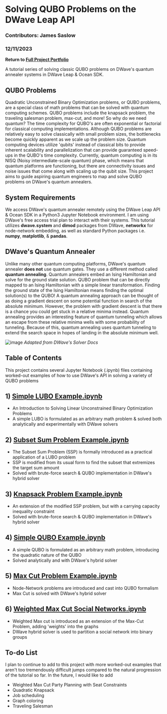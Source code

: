 # Solving QUBO Problems on the DWave Leap API

### Contributors: James Saslow
### 12/11/2023

<b> Return to [Full Project Portfolio](https://github.com/jamessaslow/portfolio) </b>

A tutorial series of solving classic QUBO problems on DWave's quantum annealer systems in DWave Leap &amp; Ocean SDK.

<h2> QUBO Problems </h2>

Quadratic Unconstrained Binary Optimization problems, or QUBO problems, are a special class of math problems that can be solved with quantum computing schemes. QUBO problems include the knapsack problem, the traveling salesman problem, max-cut, and more! So why do we need quantum? The time complexity for QUBO's are often exponential or factorial for classical computing implementations. Although QUBO problems are relatively easy to solve classically with small problem sizes, the bottlenecks become quickly apparent as we scale up the problem size. Quantum computing devices utilize 'qubits' instead of classical bits to provide inherent scalability and parallelization that can provide guaranteed speed-ups in the QUBO's time complexity. Currently, quantum computing is in its NISQ (Noisy intermediate-scale quantum) phase, which means that quantum platforms are functioning, but there are connectivity issues and noise issues that come along with scaling up the qubit size. This project aims to guide aspiring quantum engineers to map and solve QUBO problems on DWave's quantum annealers.


<h2> System Requirements </h2>

We access DWave's quantum annealer remotely using the DWave Leap API & Ocean SDK in a Python3 Jupyter Notebook environment. I am using DWave's free access trial plan to interact with their systems. 
This tutorial utilizes **dwave.system** and **dimod** packages from DWave, **networkx** for node-network embedding, as well as standard Python packages i.e. **numpy**, **matplotlib**, & **pandas**.

<h2> DWave's Quantum Annealer </h2>

Unlike many other quantum computing platforms, DWave's quantum annealer **does not** use quantum gates. They use a different method called **quantum annealing**. Quantum annealers embed an Ising Hamiltonian and solve for the ground state solution. QUBO problem that can be directly mapped to an Ising Hamiltonian with a simple linear transformation. Finding the ground state of the Ising Hamiltonian means finding the optimal solution(s) to the QUBO! A quantum annealing approach can be thought of as doing a gradient descent on some potential function in search of the absolute minimum. However, the problem with gradient descent is that there is a chance you could get stuck in a relative minima instead. Quantum annealing provides an interesting feature of quantum tunneling which allows an escape from these relative minima wells with some probability of tunneling. Because of this, quantum annealing uses quantum tunneling to extend the search space in hopes of landing in the absolute minimum well.

![image](https://github.com/jamessaslow/dwave-leap-qubos/assets/22723891/a389535f-5c80-4726-9afe-5f3bdc5f8277)
*Adapted from DWave's Solver Docs*


<h2> Table of Contents</h2>

This project contains several Jupyter Notebook (.ipynb) files containing worked-out examples of how to use DWave's API in solving a variety of QUBO problems

## 1) [Simple LUBO Example.ipynb](https://github.com/jamessaslow/dwave-leap-qubos/blob/main/1.%20Simple%20LUBO%20Example.ipynb)
   - An Introduction to Solving Linear Unconstrained Binary Optimization Problems
   - A simple LUBO is formulated as an arbitrary math problem & solved both analytically and experimentally with DWave solvers
## 2) [Subset Sum Problem Example.ipynb](https://github.com/jamessaslow/dwave-leap-qubos/blob/main/2.%20Subset%20Sum%20Problem%20Example.ipynb)
   - The Subset Sum Problem (SSP) is formally introduced as a practical application of a LUBO problem
   - SSP is modified from its usual form to find the subset that extremizes the target sum amount
   - Solved with brute-force search & QUBO implementation in DWave's hybrid solver
## 3) [Knapsack Problem Example.ipynb](https://github.com/jamessaslow/dwave-leap-qubos/blob/main/3.%20Knapsack%20Problem%20Example.ipynb)
   - An extension of the modified SSP problem, but with a carrying capacity inequality constraint
   - Solved with brute-force search & QUBO implementation in DWave's hybrid solver
## 4) [Simple QUBO Example.ipynb](https://github.com/jamessaslow/dwave-leap-qubos/blob/main/4.%20Simple%20QUBO%20Example.ipynb)
   - A simple QUBO is formulated as an arbitrary math problem, introducing the quadratic nature of the QUBO
   - Solved analytically and with DWave's hybrid solver
## 5) [Max Cut Problem Example.ipynb](https://github.com/jamessaslow/dwave-leap-qubos/blob/main/5.%20Max%20Cut%20Problem%20Example.ipynb)
   - Node-Network problems are introduced and cast into QUBO formalism
   - Max Cut is solved with DWave's hybrid solver
## 6) [Weighted Max Cut Social Networks.ipynb](https://github.com/jamessaslow/dwave-leap-qubos/blob/main/6.%20Weighted%20Max%20Cut%20Social%20Networks.ipynb)
   - Weighted Max cut is introduced as an extension of the Max-Cut Problem, adding 'weights' into the graphs
   - DWave hybrid solver is used to partition a social network into binary groups


<h2> To-do List </h2>
I plan to continue to add to this project with more worked-out examples that aren't too tremendously difficult jumps compared to the natural progression of the tutorial so far.
In the future, I would like to add 

   - Weighted Max Cut Party Planning with Seat Constraints
   - Quadratic Knapsack
   - Job scheduling 
   - Graph coloring
   - Traveling Salesman
